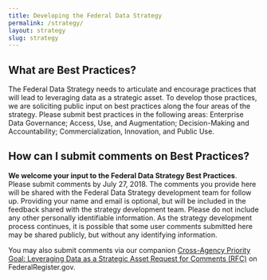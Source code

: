```yaml
---
title: Developing the Federal Data Strategy
permalink: /strategy/
layout: strategy
slug: strategy
---
```


## What are Best Practices?

The Federal Data Strategy needs to articulate and encourage practices that will lead to leveraging data as a strategic  asset. To develop those practices, we are soliciting public input on best practices along the four areas of the strategy.  Please submit best practices in the following areas: Enterprise Data Governance; Access, Use, and Augmentation; Decision-Making and Accountability; Commercialization, Innovation, and Public Use.

## How can I submit comments on Best Practices?

**We welcome your input to the Federal Data Strategy Best Practices**. Please submit comments by July 27, 2018. The comments you provide here will be shared with the Federal Data Strategy development team for follow up. Providing your name and email is optional, but will be included in the feedback shared with the strategy development team. Please do not include any other personally identifiable information. As the strategy development process continues, it is possible that some user comments submitted here may be shared publicly, but without any identifying information.

You may also submit comments via our companion [Cross-Agency Priority Goal: Leveraging Data as a Strategic Asset Request for Comments (RFC)](https://www.federalregister.gov/documents/2018/06/27/2018-13768/cross-agency-priority-goal-leveraging-data-as-strategic-asset) on FederalRegister.gov.